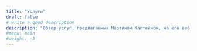 ```yaml
---
title: "Услуги"
draft: false
# write a good description
description: "Обзор услуг, предлагаемых Мартином Каптейном, на его веб-сайте."
#menu: main
#weight: -3
---
```


